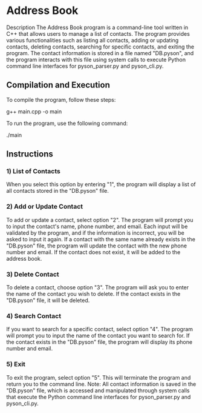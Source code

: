 # Address Book
Description
The Address Book program is a command-line tool written in C++ that allows users to manage a list of contacts. The program provides various functionalities such as listing all contacts, adding or updating contacts, deleting contacts, searching for specific contacts, and exiting the program. The contact information is stored in a file named "DB.pyson", and the program interacts with this file using system calls to execute Python command line interfaces for pyson_parser.py and pyson_cli.py.

## Compilation and Execution

To compile the program, follow these steps:

g++ main.cpp -o main

To run the program, use the following command:

./main

## Instructions
### 1) List of Contacts

When you select this option by entering "1", the program will display a list of all contacts stored in the "DB.pyson" file.

### 2) Add or Update Contact

To add or update a contact, select option "2".
The program will prompt you to input the contact's name, phone number, and email.
Each input will be validated by the program, and if the information is incorrect, you will be asked to input it again.
If a contact with the same name already exists in the "DB.pyson" file, the program will update the contact with the new phone number and email.
If the contact does not exist, it will be added to the address book.

### 3) Delete Contact

To delete a contact, choose option "3".
The program will ask you to enter the name of the contact you wish to delete.
If the contact exists in the "DB.pyson" file, it will be deleted.

### 4) Search Contact

If you want to search for a specific contact, select option "4".
The program will prompt you to input the name of the contact you want to search for.
If the contact exists in the "DB.pyson" file, the program will display its phone number and email.

### 5) Exit

To exit the program, select option "5".
This will terminate the program and return you to the command line.
Note: All contact information is saved in the "DB.pyson" file, which is accessed and manipulated through system calls that execute the Python command line interfaces for pyson_parser.py and pyson_cli.py.
